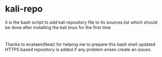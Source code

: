 # kali-repo

it is the bash script to add kali repository file to its sources.list 
which should be done after installing the kali linux for the first time

#
 Thanks to ecataen(Neat) for helping me  to prepare this bash shell
 updated HTTPS based repository is added if any problem arises create an issues.
